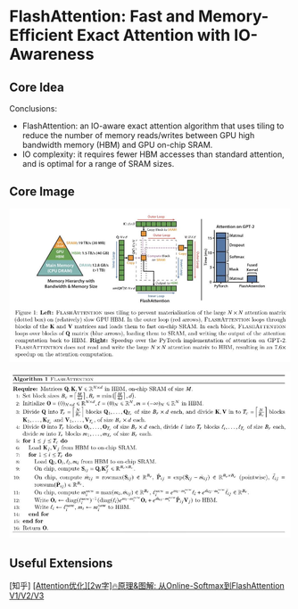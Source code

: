 # FlashAttention: Fast and Memory-Efficient Exact Attention with IO-Awareness

## Core Idea
Conclusions: 
- FlashAttention: an IO-aware exact attention algorithm that uses tiling to reduce the number of memory reads/writes between GPU high bandwidth memory (HBM) and GPU on-chip SRAM. 
- IO complexity: it requires fewer HBM accesses than standard attention, and is optimal for a range of SRAM sizes.

## Core Image
![Figure 1](fig.1.jpg)

![Algorithm 1](algo.1.jpg)

## Useful Extensions
[知乎] [[Attention优化][2w字]🔥原理&图解: 从Online-Softmax到FlashAttention V1/V2/V3](https://zhuanlan.zhihu.com/p/668888063)
